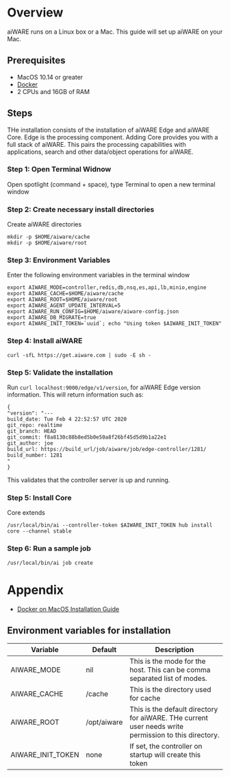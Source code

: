 <!-- add estimiated reading, should be an easy step by step. 
Target: Deploy on a Mac. 
Optional: Target environment, Ubuntu, Virtual Box or AWS. Add guides on setting up those machines. --> 
# Overview
aiWARE runs on a Linux box or a Mac. This guide will set up aiWARE on your Mac. 
## Prerequisites 
* MacOS 10.14 or greater
* [Docker](https://docs.docker.com/docker-for-mac/install/)
* 2 CPUs and 16GB of RAM
## Steps
THe installation consists of the installation of aiWARE Edge and aiWARE Core. Edge is the processing component. Adding Core provides you with a full stack of aiWARE. This pairs the processing capabilities with applications, search and other data/object operations for aiWARE.
### Step 1: Open Terminal Widnow
Open spotlight (command + space), type Terminal to open a new terminal window
### Step 2: Create necessary install directories 
Create aiWARE directories 
```
mkdir -p $HOME/aiware/cache
mkdir -p $HOME/aiware/root
```
### Step 3: Environment Variables
Enter the following environment variables in the terminal window 
```
export AIWARE_MODE=controller,redis,db,nsq,es,api,lb,minio,engine
export AIWARE_CACHE=$HOME/aiware/cache
export AIWARE_ROOT=$HOME/aiware/root
export AIWARE_AGENT_UPDATE_INTERVAL=5
export AIWARE_RUN_CONFIG=$HOME/aiware/aiware-config.json
export AIWARE_DB_MIGRATE=true
export AIWARE_INIT_TOKEN=`uuid`; echo "Using token $AIWARE_INIT_TOKEN"
```
### Step 4: Install aiWARE
```
curl -sfL https://get.aiware.com | sudo -E sh -
```
### Step 5: Validate the installation
Run `curl localhost:9000/edge/v1/version`, for aiWARE Edge version information. This will return information such as:
```
{
"version": "---
build_date: Tue Feb 4 22:52:57 UTC 2020
git_repo: realtime
git_branch: HEAD
git_commit: f8a8130c88b8ed5b0e50a8f26bf45d5d9b1a22e1
git_author: joe
build_url: https://build_url/job/aiware/job/edge-controller/1281/
build_number: 1281
"
}
```
This validates that the controller server is up and running. 
### Step 5: Install Core
Core extends
```
/usr/local/bin/ai --controller-token $AIWARE_INIT_TOKEN hub install core --channel stable
```
### Step 6: Run a sample job
```
/usr/local/bin/ai job create 
```

# Appendix
* [Docker on MacOS Installation Guide](https://docs.docker.com/docker-for-mac/install/)
## Environment variables for installation
| Variable | Default | Description |
|----------|---------|-------------|
| AIWARE_MODE | nil | This is the mode for the host.  This can be comma separated list of modes.|
| AIWARE_CACHE | /cache | This is the directory used for cache |
| AIWARE_ROOT | /opt/aiware | This is the default directory for aiWARE. THe current user needs write permission to this directory. |
| AIWARE_INIT_TOKEN | none | If set, the controller on startup will create this token |